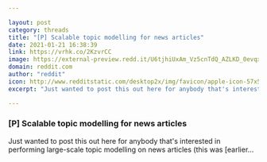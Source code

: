 ```yaml
---

layout: post
category: threads
title: "[P] Scalable topic modelling for news articles"
date: 2021-01-21 16:38:39
link: https://vrhk.co/2KzvrCC
image: https://external-preview.redd.it/U6tjhiUxAm_Vz5cnTdQ_AZLKD_0evqx_p4lNndwazrI.jpg?width=318&height=158&auto=webp&crop=318:158,smart&s=e9c5a679016073d698d1bf9652b98458b5404d96
domain: reddit.com
author: "reddit"
icon: http://www.redditstatic.com/desktop2x/img/favicon/apple-icon-57x57.png
excerpt: "Just wanted to post this out here for anybody that's interested in performing large-scale topic modelling on news articles (this was [earlier..."

---
```


### [P] Scalable topic modelling for news articles

Just wanted to post this out here for anybody that's interested in performing large-scale topic modelling on news articles (this was [earlier...